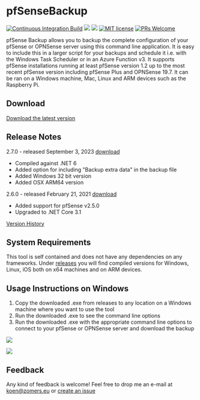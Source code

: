 # pfSenseBackup
[![Continuous Integration Build](https://github.com/KoenZomers/pfSenseBackup/actions/workflows/ci.yaml/badge.svg)](https://github.com/KoenZomers/RingRecordingDownload/actions/workflows/ci.yaml) ![](https://img.shields.io/github/downloads/koenzomers/pfSenseBackup/total.svg) ![](https://img.shields.io/github/issues/koenzomers/pfSenseBackup.svg) [![MIT license](https://img.shields.io/badge/License-MIT-blue.svg)](https://lbesson.mit-license.org/) [![PRs Welcome](https://img.shields.io/badge/PRs-welcome-brightgreen.svg?style=flat-square)](http://makeapullrequest.com)

pfSense Backup allows you to backup the complete configuration of your pfSense or OPNSense server using this command line application. It is easy to include this in a larger script for your backups and schedule it i.e. with the Windows Task Scheduler or in an Azure Function v3. It supports pfSense installations running at least pfSense version 1.2 up to the most recent pfSense version including pfSense Plus and OPNSense 19.7. It can be ran on a Windows machine, Mac, Linux and ARM devices such as the Raspberry Pi.

## Download

[Download the latest version](../../releases/latest)

## Release Notes

2.7.0 - released September 3, 2023 [download](https://github.com/KoenZomers/pfSenseBackup/releases/tag/2.7.0)

- Compiled against .NET 6
- Added option for including "Backup extra data" in the backup file
- Added Windows 32 bit version
- Added OSX ARM64 version

2.6.0 - released February 21, 2021 [download](https://github.com/KoenZomers/pfSenseBackup/releases/tag/2.6.0)

- Added support for pfSense v2.5.0
- Upgraded to .NET Core 3.1

[Version History](https://github.com/KoenZomers/pfSenseBackup/blob/master/VersionHistory.md)

## System Requirements

This tool is self contained and does not have any dependencies on any frameworks. Under [releases](../../releases/latest) you will find compiled versions for Windows, Linux, iOS both on x64 machines and on ARM devices.

## Usage Instructions on Windows

1. Copy the downloaded .exe from releases to any location on a Windows machine where you want to use the tool
2. Run the downloaded .exe to see the command line options
3. Run the downloaded .exe with the appropriate command line options to connect to your pfSense or OPNSense server and download the backup

![](./Documentation/Images/Help.png)

![](./Documentation/Images/SampleExecution.png)

## Feedback

Any kind of feedback is welcome! Feel free to drop me an e-mail at koen@zomers.eu or [create an issue](https://github.com/KoenZomers/pfSenseBackup/issues)
